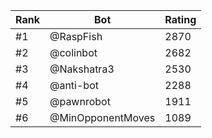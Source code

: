 Rank|Bot|Rating
---|---|---
#1|@RaspFish|2870
#2|@colinbot|2682
#3|@Nakshatra3|2530
#4|@anti-bot|2288
#5|@pawnrobot|1911
#6|@MinOpponentMoves|1089
